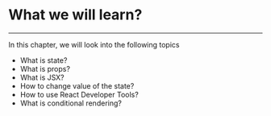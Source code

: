 # What we will learn?

---

In this chapter, we will look into the following topics

- What is state?
- What is props?
- What is JSX?
- How to change value of the state?
- How to use React Developer Tools?
- What is conditional rendering?
